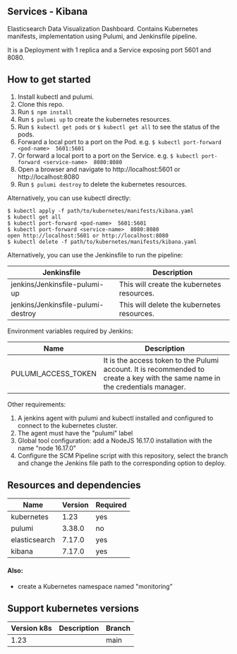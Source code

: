 ## Services - Kibana

Elasticsearch Data Visualization Dashboard. Contains Kubernetes manifests, implementation using Pulumi, and Jenkinsfile pipeline.

It is a Deployment with 1 replica and a Service exposing port 5601 and 8080.

## How to get started

1. Install kubectl and pulumi.
2. Clone this repo.
3. Run `$ npm install`
4. Run `$ pulumi up` to create the kubernetes resources.
5. Run `$ kubectl get pods` or `$ kubectl get all` to see the status of the pods.
6. Forward a local port to a port on the Pod. e.g. `$ kubectl port-forward <pod-name>  5601:5601`
7. Or forward a local port to a port on the Service. e.g. `$ kubectl port-forward <service-name>  8080:8080`
8. Open a browser and navigate to http://localhost:5601 or http://localhost:8080
9. Run `$ pulumi destroy` to delete the kubernetes resources.

Alternatively, you can use kubectl directly:

```
$ kubectl apply -f path/to/kubernetes/manifests/kibana.yaml
$ kubectl get all 
$ kubectl port-forward <pod-name>  5601:5601
$ kubectl port-forward <service-name>  8080:8080
open http://localhost:5601 or http://localhost:8080
$ kubectl delete -f path/to/kubernetes/manifests/kibana.yaml
```

Alternatively, you can use the Jenkinsfile to run the pipeline:

| Jenkinsfile                        | Description                                |
|------------------------------------|--------------------------------------------|
| jenkins/Jenkinsfile-pulumi-up      | This will create the kubernetes resources. |
| jenkins/Jenkinsfile-pulumi-destroy | This will delete the kubernetes resources. |

Environment variables required by Jenkins:

| Name                | Description                                |
|---------------------|--------------------------------------------|
| PULUMI_ACCESS_TOKEN | It is the access token to the Pulumi account. It is recommended to create a key with the same name in the credentials manager. |


Other requirements:
1. A jenkins agent with pulumi and kubectl installed and configured to connect to the kubernetes cluster.
2. The agent must have the "pulumi" label
3. Global tool configuration: add a NodeJS 16.17.0 installation with the name "node 16.17.0"
4. Configure the SCM Pipeline script with this repository, select the branch and change the Jenkins file path to the corresponding option to deploy.


## Resources and dependencies

| Name           | Version | Required |
|----------------|---------|----------|
| kubernetes     | 1.23    | yes      |
| pulumi         | 3.38.0  | no       |
| elasticsearch  | 7.17.0  | yes      |
| kibana         | 7.17.0  | yes      |

#### Also:
- create a Kubernetes namespace named "monitoring"

## Support kubernetes versions

| Version k8s | Description | Branch |
|-------------|-------------|---------|
| 1.23        |             | main    |




